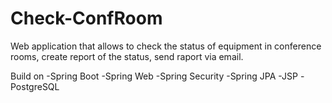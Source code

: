 # Check-ConfRoom

Web application that allows to check the status of equipment in conference
rooms, create report of the status, send raport via email.

Build on -Spring Boot -Spring Web -Spring Security -Spring JPA -JSP -PostgreSQL
